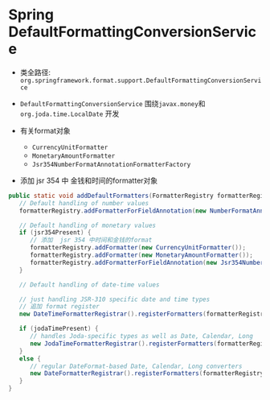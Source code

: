 # Spring DefaultFormattingConversionService

- 类全路径: `org.springframework.format.support.DefaultFormattingConversionService`



- `DefaultFormattingConversionService` 围绕`javax.money`和`org.joda.time.LocalDate` 开发

- 有关format对象
  - `CurrencyUnitFormatter`
  - `MonetaryAmountFormatter`
  - `Jsr354NumberFormatAnnotationFormatterFactory`



- 添加 jsr 354 中 金钱和时间的formatter对象



```java
public static void addDefaultFormatters(FormatterRegistry formatterRegistry) {
   // Default handling of number values
   formatterRegistry.addFormatterForFieldAnnotation(new NumberFormatAnnotationFormatterFactory());

   // Default handling of monetary values
   if (jsr354Present) {
      // 添加  jsr 354 中时间和金钱的format
      formatterRegistry.addFormatter(new CurrencyUnitFormatter());
      formatterRegistry.addFormatter(new MonetaryAmountFormatter());
      formatterRegistry.addFormatterForFieldAnnotation(new Jsr354NumberFormatAnnotationFormatterFactory());
   }

   // Default handling of date-time values

   // just handling JSR-310 specific date and time types
   // 追加 format register
   new DateTimeFormatterRegistrar().registerFormatters(formatterRegistry);

   if (jodaTimePresent) {
      // handles Joda-specific types as well as Date, Calendar, Long
      new JodaTimeFormatterRegistrar().registerFormatters(formatterRegistry);
   }
   else {
      // regular DateFormat-based Date, Calendar, Long converters
      new DateFormatterRegistrar().registerFormatters(formatterRegistry);
   }
}
```